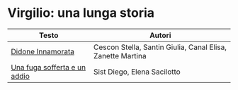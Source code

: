 # Virgilio: una lunga storia

| Testo                                         | Autori                                                     |
|-----------------------------------------------|------------------------------------------------------------|
| [Didone Innamorata](didone_innamorata.md)     | Cescon Stella, Santin Giulia, Canal Elisa, Zanette Martina |
| [Una fuga sofferta e un addio](fuga_addio.md) | Sist Diego, Elena Sacilotto                                |
